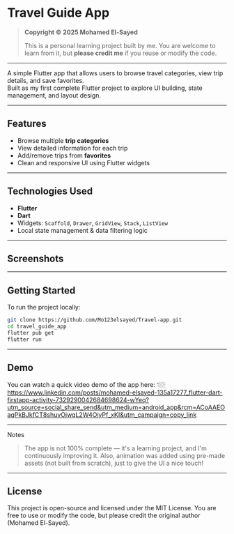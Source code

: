 # Travel Guide App

> **Copyright © 2025 Mohamed El-Sayed**
>  
> This is a personal learning project built by me. You are welcome to learn from it, but **please credit me** if you reuse or modify the code.

---

A simple Flutter app that allows users to browse travel categories, view trip details, and save favorites.  
Built as my first complete Flutter project to explore UI building, state management, and layout design.

---

## Features

- Browse multiple **trip categories**  
- View detailed information for each trip  
- Add/remove trips from **favorites**  
- Clean and responsive UI using Flutter widgets

---

## Technologies Used

- **Flutter**  
- **Dart**  
- Widgets: `Scaffold`, `Drawer`, `GridView`, `Stack`, `ListView`  
- Local state management & data filtering logic

---

## Screenshots


---

## Getting Started

To run the project locally:

```bash
git clone https://github.com/Mo123elsayed/Travel-app.git
cd travel_guide_app
flutter pub get
flutter run
```
---
## Demo

You can watch a quick video demo of the app here:
👇🏼
https://www.linkedin.com/posts/mohamed-elsayed-135a17277_flutter-dart-firstapp-activity-7329290042684698624-wYeq?utm_source=social_share_send&utm_medium=android_app&rcm=ACoAAEOaqPkBJkfCT8shuvOjwqL2W4OjyPf_xKI&utm_campaign=copy_link

---

Notes

> The app is not 100% complete — it's a learning project, and I'm continuously improving it.
Also, animation was added using pre-made assets (not built from scratch), just to give the UI a nice touch!

---

## License

This project is open-source and licensed under the MIT License.
You are free to use or modify the code, but please credit the original author (Mohamed El-Sayed).

